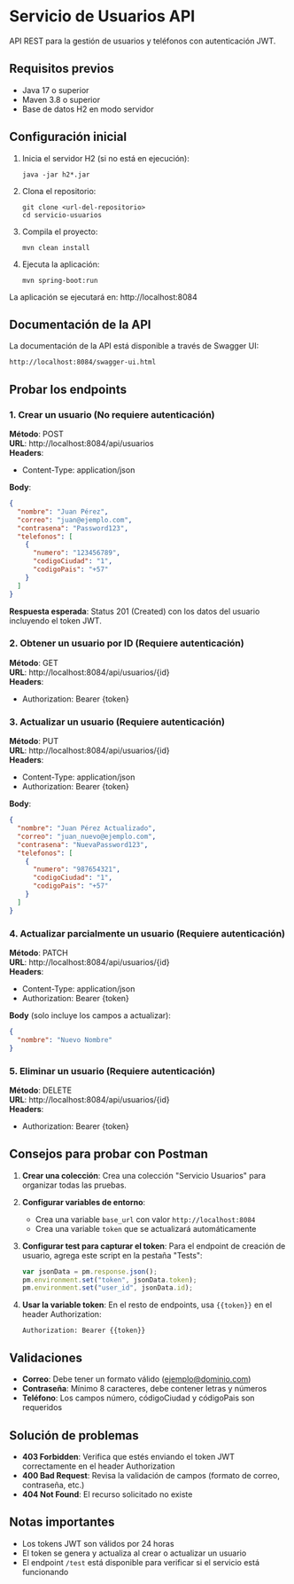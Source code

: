 # Servicio de Usuarios API

API REST para la gestión de usuarios y teléfonos con autenticación JWT.

## Requisitos previos

- Java 17 o superior
- Maven 3.8 o superior
- Base de datos H2 en modo servidor

## Configuración inicial

1. Inicia el servidor H2 (si no está en ejecución):
   ```
   java -jar h2*.jar
   ```

2. Clona el repositorio:
   ```
   git clone <url-del-repositorio>
   cd servicio-usuarios
   ```

3. Compila el proyecto:
   ```
   mvn clean install
   ```

4. Ejecuta la aplicación:
   ```
   mvn spring-boot:run
   ```

La aplicación se ejecutará en: http://localhost:8084

## Documentación de la API

La documentación de la API está disponible a través de Swagger UI:
```
http://localhost:8084/swagger-ui.html
```

## Probar los endpoints

### 1. Crear un usuario (No requiere autenticación)

**Método**: POST  
**URL**: http://localhost:8084/api/usuarios  
**Headers**:  
- Content-Type: application/json  

**Body**:
```json
{
  "nombre": "Juan Pérez",
  "correo": "juan@ejemplo.com",
  "contrasena": "Password123",
  "telefonos": [
    {
      "numero": "123456789",
      "codigoCiudad": "1",
      "codigoPais": "+57"
    }
  ]
}
```

**Respuesta esperada**: Status 201 (Created) con los datos del usuario incluyendo el token JWT.

### 2. Obtener un usuario por ID (Requiere autenticación)

**Método**: GET  
**URL**: http://localhost:8084/api/usuarios/{id}  
**Headers**:  
- Authorization: Bearer {token}

### 3. Actualizar un usuario (Requiere autenticación)

**Método**: PUT  
**URL**: http://localhost:8084/api/usuarios/{id}  
**Headers**:  
- Content-Type: application/json  
- Authorization: Bearer {token}

**Body**:
```json
{
  "nombre": "Juan Pérez Actualizado",
  "correo": "juan_nuevo@ejemplo.com",
  "contrasena": "NuevaPassword123",
  "telefonos": [
    {
      "numero": "987654321",
      "codigoCiudad": "1",
      "codigoPais": "+57"
    }
  ]
}
```

### 4. Actualizar parcialmente un usuario (Requiere autenticación)

**Método**: PATCH  
**URL**: http://localhost:8084/api/usuarios/{id}  
**Headers**:  
- Content-Type: application/json  
- Authorization: Bearer {token}

**Body** (solo incluye los campos a actualizar):
```json
{
  "nombre": "Nuevo Nombre"
}
```

### 5. Eliminar un usuario (Requiere autenticación)

**Método**: DELETE  
**URL**: http://localhost:8084/api/usuarios/{id}  
**Headers**:  
- Authorization: Bearer {token}

## Consejos para probar con Postman

1. **Crear una colección**: Crea una colección "Servicio Usuarios" para organizar todas las pruebas.

2. **Configurar variables de entorno**:
   - Crea una variable `base_url` con valor `http://localhost:8084`
   - Crea una variable `token` que se actualizará automáticamente

3. **Configurar test para capturar el token**:
   Para el endpoint de creación de usuario, agrega este script en la pestaña "Tests":
   ```javascript
   var jsonData = pm.response.json();
   pm.environment.set("token", jsonData.token);
   pm.environment.set("user_id", jsonData.id);
   ```

4. **Usar la variable token**:
   En el resto de endpoints, usa `{{token}}` en el header Authorization:
   ```
   Authorization: Bearer {{token}}
   ```

## Validaciones

- **Correo**: Debe tener un formato válido (ejemplo@dominio.com)
- **Contraseña**: Mínimo 8 caracteres, debe contener letras y números
- **Teléfono**: Los campos número, códigoCiudad y códigoPais son requeridos

## Solución de problemas

- **403 Forbidden**: Verifica que estés enviando el token JWT correctamente en el header Authorization
- **400 Bad Request**: Revisa la validación de campos (formato de correo, contraseña, etc.)
- **404 Not Found**: El recurso solicitado no existe

## Notas importantes

- Los tokens JWT son válidos por 24 horas
- El token se genera y actualiza al crear o actualizar un usuario
- El endpoint `/test` está disponible para verificar si el servicio está funcionando

